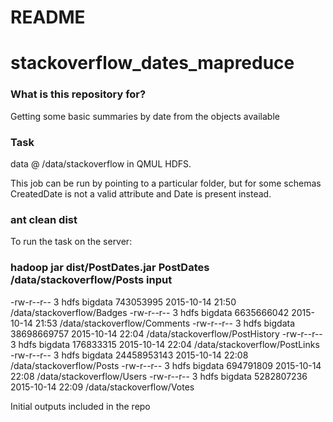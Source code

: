 # README #

# stackoverflow_dates_mapreduce

### What is this repository for? ###

Getting some basic summaries by date from the objects available

### Task ###

data @ /data/stackoverflow in QMUL HDFS.

This job can be run by pointing to a particular folder, but for some schemas CreatedDate is not a valid attribute and Date is present instead.

### ant clean dist ###
To run the task on the server:
### hadoop jar dist/PostDates.jar PostDates /data/stackoverflow/Posts input ###

-rw-r--r--   3 hdfs bigdata   743053995 2015-10-14 21:50 /data/stackoverflow/Badges
-rw-r--r--   3 hdfs bigdata  6635666042 2015-10-14 21:53 /data/stackoverflow/Comments
-rw-r--r--   3 hdfs bigdata 38698669757 2015-10-14 22:04 /data/stackoverflow/PostHistory
-rw-r--r--   3 hdfs bigdata   176833315 2015-10-14 22:04 /data/stackoverflow/PostLinks
-rw-r--r--   3 hdfs bigdata 24458953143 2015-10-14 22:08 /data/stackoverflow/Posts
-rw-r--r--   3 hdfs bigdata   694791809 2015-10-14 22:08 /data/stackoverflow/Users
-rw-r--r--   3 hdfs bigdata  5282807236 2015-10-14 22:09 /data/stackoverflow/Votes

Initial outputs included in the repo
